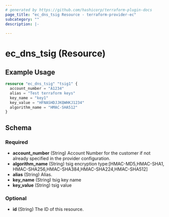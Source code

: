 ```yaml
---
# generated by https://github.com/hashicorp/terraform-plugin-docs
page_title: "ec_dns_tsig Resource - terraform-provider-ec"
subcategory: ""
description: |-
  
---
```


# ec_dns_tsig (Resource)



## Example Usage

```terraform
resource "ec_dns_tsig" "tsig1" {
  account_number = "A1234"
  alias = "Test terraform keys"
  key_name = "key1"
  key_value = "HFNASHDJJKQWHKJ1234"
  algorithm_name = "HMAC-SHA512"
}
```

<!-- schema generated by tfplugindocs -->
## Schema

### Required

- **account_number** (String) Account Number for the customer if not already 
				specified in the provider configuration.
- **algorithm_name** (String) tsig encryption type:[HMAC-MD5,HMAC-SHA1,
				HMAC-SHA256,HMAC-SHA384,HMAC-SHA224,HMAC-SHA512]
- **alias** (String) Alias.
- **key_name** (String) tsig key name
- **key_value** (String) tsig value

### Optional

- **id** (String) The ID of this resource.



